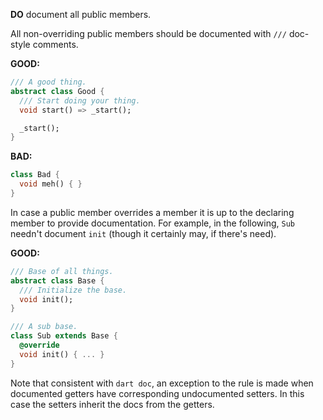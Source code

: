 **DO** document all public members.

All non-overriding public members should be documented with `///` doc-style
comments.

**GOOD:**
```dart
/// A good thing.
abstract class Good {
  /// Start doing your thing.
  void start() => _start();

  _start();
}
```

**BAD:**
```dart
class Bad {
  void meh() { }
}
```

In case a public member overrides a member it is up to the declaring member
to provide documentation.  For example, in the following, `Sub` needn't
document `init` (though it certainly may, if there's need).

**GOOD:**
```dart
/// Base of all things.
abstract class Base {
  /// Initialize the base.
  void init();
}

/// A sub base.
class Sub extends Base {
  @override
  void init() { ... }
}
```

Note that consistent with `dart doc`, an exception to the rule is made when
documented getters have corresponding undocumented setters.  In this case the
setters inherit the docs from the getters.

